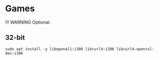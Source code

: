 # Games

!!! WARNING
    Optional.

## 32-bit

```shell
sudo apt install -y libopenal1:i386 libcurl4:i386 libcurl4-openssl-dev:i386
```
